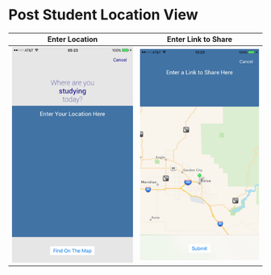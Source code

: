 # Post Student Location View

| Enter Location                   | Enter Link to Share             |
| :-------------:                  | :-------------:                 |
| ![](./EnterYourLocationHere.png) | ![](./EnterLinkToShareHere.png) |
